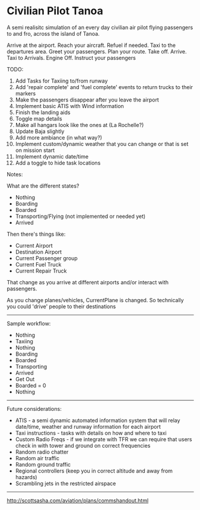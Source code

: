 # Civilian Pilot Tanoa #

A semi realisitc simulation of an every day civilian air pilot flying passengers to and fro, across the island of Tanoa.

Arrive at the airport. Reach your aircraft. Refuel if needed. Taxi to the departures area. Greet your passengers. Plan your route. Take off. Arrive. Taxi to Arrivals. Engine Off. Instruct your passengers

TODO: 

1. Add Tasks for Taxiing to/from runway
2. Add 'repair complete' and 'fuel complete' events to return trucks to their markers
3. Make the passengers disappear after you leave the airport
4. Implement basic ATIS with Wind information
5. Finish the landing aids
6. Toggle map details
7. Make all hangars look like the ones at (La Rochelle?)
8. Update Baja slightly
9. Add more ambiance (in what way?)
10. Implement custom/dynamic weather that you can change or that is set on mission start
11. Implement dynamic date/time
12. Add a toggle to hide task locations

Notes:

What are the different states?

* Nothing
* Boarding
* Boarded
* Transporting/Flying (not implemented or needed yet)
* Arrived

Then there's things like:

* Current Airport
* Destination Airport
* Current Passenger group
* Current Fuel Truck
* Current Repair Truck

That change as you arrive at different airports and/or interact with passengers.

As you change planes/vehicles, CurrentPlane is changed. So technically you could 'drive' people to their destinations

------

Sample workflow:

 - Nothing
 - Taxiing
 - Nothing
 - Boarding
 - Boarded
 - Transporting
 - Arrived
 - Get Out
 - Boarded = 0
 - Nothing

------

Future considerations:

* ATIS - a semi dynamic automated information system that will relay date/time, weather and runway information for each airport
* Taxi instructions - tasks with details on how and where to taxi
* Custom Radio Freqs - if we integrate with TFR we can require that users check in with tower and ground on correct frequencies
* Random radio chatter
* Random air traffic
* Random ground traffic
* Regional controllers (keep you in correct altitude and away from hazards)
* Scrambling jets in the restricted airspace


------

http://scottsasha.com/aviation/plans/commshandout.html
